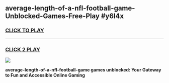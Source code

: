 
## average-length-of-a-nfl-football-game-Unblocked-Games-Free-Play #y6l4x
<h3>
<a href="https://us.freeplayer.one?title=average-length-of-a-nfl-football-game&ref=9M">CLICK TO PLAY</a></h3>
<hr>

<h3>
<a href="https://us.freeplayer.one?title=average-length-of-a-nfl-football-game&ref=9M">CLICK 2 PLAY</a>
  
</h3>

<a href="https://us.freeplayer.one?title=average-length-of-a-nfl-football-game&ref=9M"><img src="https://clearcache.store/games.png"></a>


**average-length-of-a-nfl-football-game games unblocked: Your Gateway to Fun and Accessible Online Gaming**
